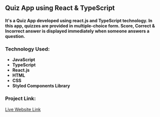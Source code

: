 ## Quiz App using React & TypeScript

#### It's a Quiz App developed using react.js and TypeScript technology. In this app, quizzes are provided in multiple-choice form. Score, Correct & Incorrect answer is displayed immediately when someone answers a question.

### Technology Used:

- **JavaScript**
- **TypeScript**
- **React.js**
- **HTML**
- **CSS**
- **Styled Components Library**

### Project Link:

<a target="_blank" href="https://masrursakib-react-typescript-quiz-app.netlify.app/">Live Website Link</a>
